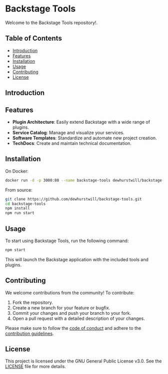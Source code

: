 # Backstage Tools

Welcome to the Backstage Tools repository!.

## Table of Contents

- [Introduction](#introduction)
- [Features](#features)
- [Installation](#installation)
- [Usage](#usage)
- [Contributing](#contributing)
- [License](#license)

## Introduction

## Features

- **Plugin Architecture**: Easily extend Backstage with a wide range of plugins.
- **Service Catalog**: Manage and visualize your services.
- **Software Templates**: Standardize and automate new project creation.
- **TechDocs**: Create and maintain technical documentation.

## Installation

On Docker:
```sh
docker run -d -p 3000:80 --name backstage-tools dewhurstwill/backstage-tools
```

From source:
```sh
git clone https://github.com/dewhurstwill/backstage-tools.git
cd backstage-tools
npm install
npm run start
```

## Usage

To start using Backstage Tools, run the following command:
```sh
npm start
```

This will launch the Backstage application with the included tools and plugins.

## Contributing

We welcome contributions from the community! To contribute:

1. Fork the repository.
2. Create a new branch for your feature or bugfix.
3. Commit your changes and push your branch to your fork.
4. Open a pull request with a detailed description of your changes.

Please make sure to follow the [code of conduct](CODE_OF_CONDUCT.md) and adhere to the [contribution guidelines](CONTRIBUTING.md).

## License

This project is licensed under the GNU General Public License v3.0. See the [LICENSE](LICENSE) file for more details.
